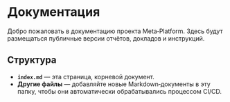 # Документация

Добро пожаловать в документацию проекта Meta‑Platform. Здесь будут размещаться 
публичные версии отчётов, докладов и инструкций.  

## Структура

- **`index.md`** — эта страница, корневой документ.  
- **Другие файлы** — добавляйте новые Markdown‑документы в эту папку, 
  чтобы они автоматически обрабатывались процессом CI/CD.
